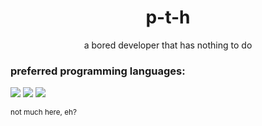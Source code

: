 <h1 align="center">p-t-h</h1>
<p align="center">a bored developer that has nothing to do</p>

### preferred programming languages:
[<img src="https://img.shields.io/static/v1?style=for-the-badge&logo=lua&logoColor=ffffff&color=000081&labelColor=000081&message=LUA&label">](https://www.lua.org/)
[<img src="https://img.shields.io/static/v1?style=for-the-badge&logo=python&logoColor=ffdb50&color=3776ab&labelColor=3776ab&message=PYTHON&label">](https://www.python.org/)
[<img src="https://img.shields.io/static/v1?style=for-the-badge&logo=csharp&color=7c3581&labelColor=7c3581&message=CS&label">](https://docs.microsoft.com/en-us/dotnet/csharp/)

<sub>not much here, eh?</sub>

